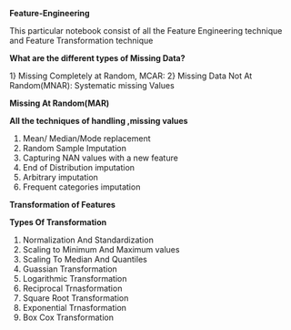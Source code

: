 **Feature-Engineering**

This particular notebook consist of all the Feature Engineering technique and Feature Transformation technique

**What are the different types of Missing Data?**

1} Missing Completely at Random, MCAR:
2} Missing Data Not At Random(MNAR): Systematic missing Values

**Missing At Random(MAR)**

**All the techniques of handling ,missing values**

1. Mean/ Median/Mode replacement
2. Random Sample Imputation
3. Capturing NAN values with a new feature
4. End of Distribution imputation
5. Arbitrary imputation
6. Frequent categories imputation

**Transformation of Features**

**Types Of Transformation**

1. Normalization And Standardization
2. Scaling to Minimum And Maximum values
3. Scaling To Median And Quantiles
4. Guassian Transformation
5. Logarithmic Transformation
6. Reciprocal Trnasformation
7. Square Root Transformation
8. Exponential Trnasformation
9. Box Cox Transformation








